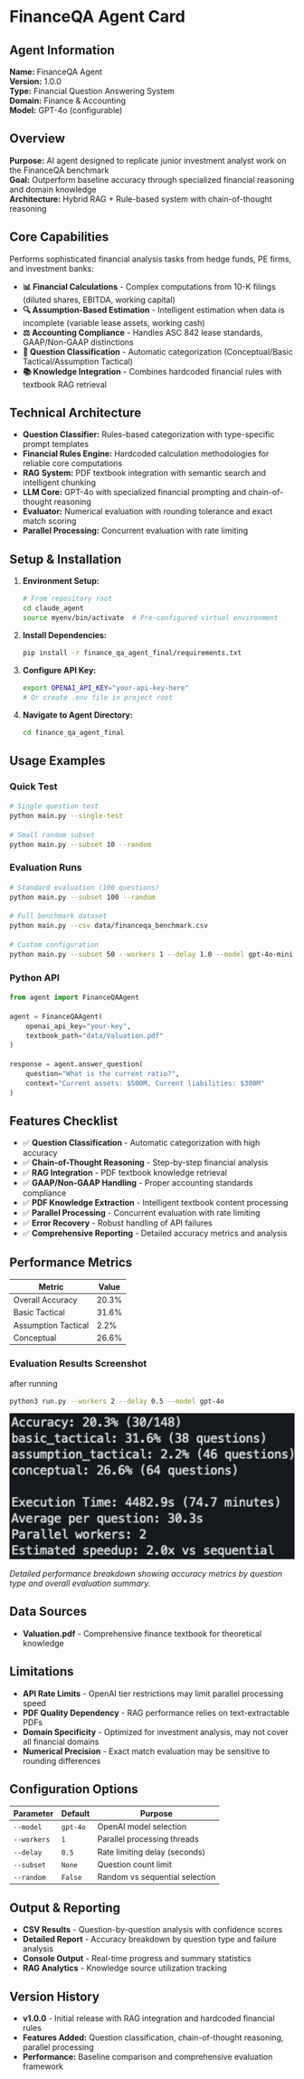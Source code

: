 # FinanceQA Agent Card

## Agent Information

**Name:** FinanceQA Agent  
**Version:** 1.0.0  
**Type:** Financial Question Answering System  
**Domain:** Finance & Accounting  
**Model:** GPT-4o (configurable)  

## Overview

**Purpose:** AI agent designed to replicate junior investment analyst work on the FinanceQA benchmark  
**Goal:** Outperform baseline accuracy through specialized financial reasoning and domain knowledge  
**Architecture:** Hybrid RAG + Rule-based system with chain-of-thought reasoning  

## Core Capabilities

Performs sophisticated financial analysis tasks from hedge funds, PE firms, and investment banks:

- **📊 Financial Calculations** - Complex computations from 10-K filings (diluted shares, EBITDA, working capital)
- **🔍 Assumption-Based Estimation** - Intelligent estimation when data is incomplete (variable lease assets, working cash)
- **⚖️ Accounting Compliance** - Handles ASC 842 lease standards, GAAP/Non-GAAP distinctions
- **🧠 Question Classification** - Automatic categorization (Conceptual/Basic Tactical/Assumption Tactical)
- **📚 Knowledge Integration** - Combines hardcoded financial rules with textbook RAG retrieval

## Technical Architecture

- **Question Classifier:** Rules-based categorization with type-specific prompt templates
- **Financial Rules Engine:** Hardcoded calculation methodologies for reliable core computations
- **RAG System:** PDF textbook integration with semantic search and intelligent chunking
- **LLM Core:** GPT-4o with specialized financial prompting and chain-of-thought reasoning
- **Evaluator:** Numerical evaluation with rounding tolerance and exact match scoring
- **Parallel Processing:** Concurrent evaluation with rate limiting

## Setup & Installation

1. **Environment Setup:**
   ```bash
   # From repository root
   cd claude_agent
   source myenv/bin/activate  # Pre-configured virtual environment
   ```

2. **Install Dependencies:**
   ```bash
   pip install -r finance_qa_agent_final/requirements.txt
   ```

3. **Configure API Key:**
   ```bash
   export OPENAI_API_KEY="your-api-key-here"
   # Or create .env file in project root
   ```

4. **Navigate to Agent Directory:**
   ```bash
   cd finance_qa_agent_final
   ```

## Usage Examples

### Quick Test
```bash
# Single question test
python main.py --single-test

# Small random subset
python main.py --subset 10 --random
```

### Evaluation Runs
```bash
# Standard evaluation (100 questions)
python main.py --subset 100 --random

# Full benchmark dataset
python main.py --csv data/financeqa_benchmark.csv

# Custom configuration
python main.py --subset 50 --workers 1 --delay 1.0 --model gpt-4o-mini
```

### Python API
```python
from agent import FinanceQAAgent

agent = FinanceQAAgent(
    openai_api_key="your-key",
    textbook_path="data/Valuation.pdf"
)

response = agent.answer_question(
    question="What is the current ratio?",
    context="Current assets: $500M, Current liabilities: $300M"
)
```

## Features Checklist

- ✅ **Question Classification** - Automatic categorization with high accuracy
- ✅ **Chain-of-Thought Reasoning** - Step-by-step financial analysis  
- ✅ **RAG Integration** - PDF textbook knowledge retrieval
- ✅ **GAAP/Non-GAAP Handling** - Proper accounting standards compliance
- ✅ **PDF Knowledge Extraction** - Intelligent textbook content processing
- ✅ **Parallel Processing** - Concurrent evaluation with rate limiting
- ✅ **Error Recovery** - Robust handling of API failures
- ✅ **Comprehensive Reporting** - Detailed accuracy metrics and analysis

## Performance Metrics

| Metric | Value | 
|--------|-------|
| Overall Accuracy | 20.3% |
| Basic Tactical | 31.6% | 
| Assumption Tactical | 2.2% |
| Conceptual | 26.6% |

### Evaluation Results Screenshot

after running
```bash
python3 run.py --workers 2 --delay 0.5 --model gpt-4o
```

![Performance Results](performance_results.png)

*Detailed performance breakdown showing accuracy metrics by question type and overall evaluation summary.*

## Data Sources

- **Valuation.pdf** - Comprehensive finance textbook for theoretical knowledge

## Limitations

- **API Rate Limits** - OpenAI tier restrictions may limit parallel processing speed
- **PDF Quality Dependency** - RAG performance relies on text-extractable PDFs
- **Domain Specificity** - Optimized for investment analysis, may not cover all financial domains
- **Numerical Precision** - Exact match evaluation may be sensitive to rounding differences

## Configuration Options

| Parameter | Default | Purpose |
|-----------|---------|---------|
| `--model` | `gpt-4o` | OpenAI model selection |
| `--workers` | `1` | Parallel processing threads |
| `--delay` | `0.5` | Rate limiting delay (seconds) |
| `--subset` | `None` | Question count limit |
| `--random` | `False` | Random vs sequential selection |

## Output & Reporting

- **CSV Results** - Question-by-question analysis with confidence scores
- **Detailed Report** - Accuracy breakdown by question type and failure analysis  
- **Console Output** - Real-time progress and summary statistics
- **RAG Analytics** - Knowledge source utilization tracking

## Version History

- **v1.0.0** - Initial release with RAG integration and hardcoded financial rules
- **Features Added:** Question classification, chain-of-thought reasoning, parallel processing
- **Performance:** Baseline comparison and comprehensive evaluation framework
